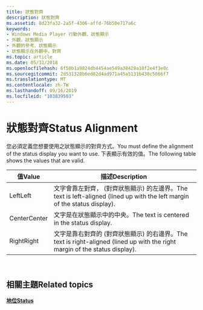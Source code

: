 ```yaml
---
title: 狀態對齊
description: 狀態對齊
ms.assetid: 8d23fa32-2a5f-4306-affd-76b50e717a6c
keywords:
- Windows Media Player 行動外觀、狀態顯示
- 外觀，狀態顯示
- 外觀的參考、狀態顯示
- 狀態顯示在外觀中，對齊
ms.topic: article
ms.date: 05/31/2018
ms.openlocfilehash: 6f50b1a9824db4454ae549a38428a10f2e4f3e0c
ms.sourcegitcommit: 2d531328b6ed82d4ad971a45a5131b430c5866f7
ms.translationtype: MT
ms.contentlocale: zh-TW
ms.lasthandoff: 09/16/2019
ms.locfileid: "103839503"
---
```

# <a name="status-alignment"></a><span data-ttu-id="08493-107">狀態對齊</span><span class="sxs-lookup"><span data-stu-id="08493-107">Status Alignment</span></span>

<span data-ttu-id="08493-108">您必須定義您想要使用之狀態顯示的對齊方式。</span><span class="sxs-lookup"><span data-stu-id="08493-108">You must define the alignment of the status display you want to use.</span></span> <span data-ttu-id="08493-109">下表顯示有效的值。</span><span class="sxs-lookup"><span data-stu-id="08493-109">The following table shows the values that are valid.</span></span>



| <span data-ttu-id="08493-110">值</span><span class="sxs-lookup"><span data-stu-id="08493-110">Value</span></span>  | <span data-ttu-id="08493-111">描述</span><span class="sxs-lookup"><span data-stu-id="08493-111">Description</span></span>                                                                       |
|--------|-----------------------------------------------------------------------------------|
| <span data-ttu-id="08493-112">Left</span><span class="sxs-lookup"><span data-stu-id="08493-112">Left</span></span>   | <span data-ttu-id="08493-113">文字會靠左對齊， (對齊狀態顯示) 的左邊界。</span><span class="sxs-lookup"><span data-stu-id="08493-113">The text is left-aligned (lined up with the left margin of the status display).</span></span>   |
| <span data-ttu-id="08493-114">Center</span><span class="sxs-lookup"><span data-stu-id="08493-114">Center</span></span> | <span data-ttu-id="08493-115">文字是在狀態顯示中的中央。</span><span class="sxs-lookup"><span data-stu-id="08493-115">The text is centered in the status display.</span></span>                                       |
| <span data-ttu-id="08493-116">Right</span><span class="sxs-lookup"><span data-stu-id="08493-116">Right</span></span>  | <span data-ttu-id="08493-117">文字是靠右對齊的 (對齊狀態顯示) 的右邊界。</span><span class="sxs-lookup"><span data-stu-id="08493-117">The text is right-aligned (lined up with the right margin of the status display).</span></span> |



 

## <a name="related-topics"></a><span data-ttu-id="08493-118">相關主題</span><span class="sxs-lookup"><span data-stu-id="08493-118">Related topics</span></span>

<dl> <dt>

[<span data-ttu-id="08493-119">**地位**</span><span class="sxs-lookup"><span data-stu-id="08493-119">**Status**</span></span>](status.md)
</dt> </dl>

 

 




